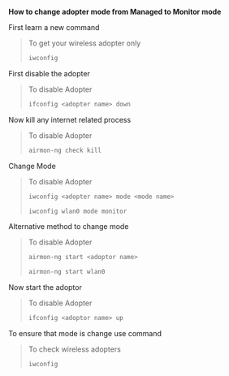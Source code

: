 **How to change adopter mode from Managed to Monitor mode**

First learn a new command
> To get your wireless adopter only
> ```bash
> iwconfig
> ``` 
First disable the adopter
> To disable Adopter
> ```bash
> ifconfig <adopter name> down
> ``` 
Now kill any internet related process
> To disable Adopter
> ```bash
> airmon-ng check kill
> ``` 

Change Mode
> To disable Adopter
> ```bash
> iwconfig <adopter name> mode <mode name>
> ```  
> ```bash
> iwconfig wlan0 mode monitor
> ```  
> 

Alternative method to change mode
> To disable Adopter
> ```bash
> airmon-ng start <adoptor name>
> ```  
> ```bash
> airmon-ng start wlan0
> ```  
 
Now start the adoptor
> To disable Adopter
> ```bash
> ifconfig <adoptor name> up
> ``` 


To ensure that mode is change use command
> To check wireless adopters
> ```bash
> iwconfig
> ``` 